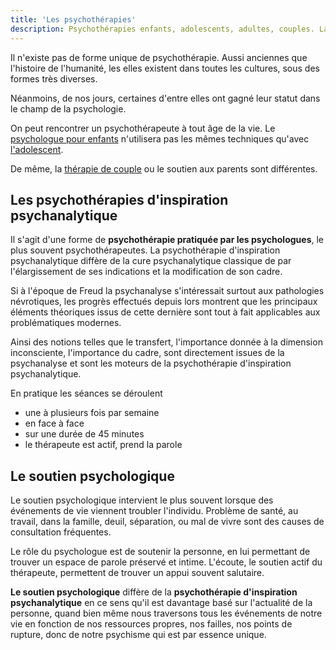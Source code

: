 ```yaml
---
title: 'Les psychothérapies' 
description: Psychothérapies enfants, adolescents, adultes, couples. Laure Meslé-Yaakoubi, psychologue et psychothérapeute à Montpellier. Enfants, adultes, adolescents.
---
```

 
Il n'existe pas de forme unique de psychothérapie. Aussi anciennes que l'histoire de l'humanité, les elles existent dans
toutes les cultures, sous des formes très diverses.

Néanmoins, de nos jours, certaines d'entre elles ont gagné leur statut dans le champ de la psychologie.

On peut rencontrer un psychothérapeute à tout âge de la vie.
Le [psychologue pour enfants](https://montpellier-psychologue.pro/psychologue-enfants-montpellier.html) n'utilisera pas
les mêmes techniques qu'avec [l'adolescent](https://montpellier-psychologue.pro/psychologue-enfants-montpellier.html).

De même, la [thérapie de couple](https://montpellier-psychologue.pro/therapie-couple-montpellier.html)  ou le soutien
aux parents sont différentes.

## Les psychothérapies d'inspiration psychanalytique

Il s'agit d'une forme de **psychothérapie pratiquée par les psychologues**, le plus souvent psychothérapeutes. La
psychothérapie d'inspiration psychanalytique diffère de la cure psychanalytique classique de par l'élargissement de ses
indications et la modification de son cadre.

Si à l'époque de Freud la psychanalyse s'intéressait surtout aux pathologies névrotiques, les progrès effectués depuis
lors montrent que les principaux éléments théoriques issus de cette dernière sont tout à fait applicables aux
problématiques modernes.

Ainsi des notions telles que le transfert, l'importance donnée à la dimension inconsciente, l'importance du cadre, sont
directement issues de la psychanalyse et sont les moteurs de la psychothérapie d'inspiration psychanalytique.

En pratique les séances se déroulent

- une à plusieurs fois par semaine
- en face à face
- sur une durée de 45 minutes
- le thérapeute est actif, prend la parole

## Le soutien psychologique

Le soutien psychologique intervient le plus souvent lorsque des événements de vie viennent troubler l'individu. Problème
de santé, au travail, dans la famille, deuil, séparation, ou mal de vivre sont des causes de consultation fréquentes.

Le rôle du psychologue est de soutenir la personne, en lui permettant de trouver un espace de parole préservé et intime.
L'écoute, le soutien actif du thérapeute, permettent de trouver un appui souvent salutaire.

**Le soutien psychologique** diffère de la **psychothérapie d'inspiration psychanalytique** en ce sens qu'il est
davantage basé sur l'actualité de la personne, quand bien même nous traversons tous les événements de notre vie en
fonction de nos ressources propres, nos failles, nos points de rupture, donc de notre psychisme qui est par essence
unique.

